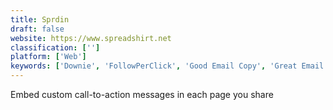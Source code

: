 ```yaml
---
title: Sprdin
draft: false 
website: https://www.spreadshirt.net
classification: ['']
platform: ['Web']
keywords: ['Downie', 'FollowPerClick', 'Good Email Copy', 'Great Email Copy', 'HTML Email', 'Hitleap', 'Linkiro', 'MJML', 'Networking Emails', 'Paperplane', 'Really Good Emails', 'Rite.ly', 'Shary', 'Stripo', 'Ugly Email for FireFox', 'VideoPop', 'Videogram']
---
```

Embed custom call-to-action messages in each page you share